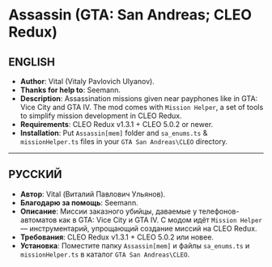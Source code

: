 # Assassin (GTA: San Andreas; CLEO Redux)
## ENGLISH
* **Author**: Vital (Vitaly Pavlovich Ulyanov).
* **Thanks for help to**: Seemann.
* **Description**: Assassination missions given near payphones like in GTA: Vice City and GTA IV. The mod comes with `Mission Helper`, a set of tools to simplify mission development in CLEO Redux.
* **Requirements**: CLEO Redux v1.3.1 + CLEO 5.0.2 or newer.
* **Installation**: Put `Assassin[mem]` folder and `sa_enums.ts` & `missionHelper.ts` files in your `GTA San Andreas\CLEO` directory.

---

## РУССКИЙ
* **Автор**: Vital (Виталий Павлович Ульянов).
* **Благодарю за помощь**: Seemann.
* **Описание**: Миссии заказного убийцы, даваемые у телефонов-автоматов как в GTA: Vice City и GTA IV. С модом идёт `Mission Helper` — инструментарий, упрощающий создание миссий на CLEO Redux.
* **Требования**: CLEO Redux v1.3.1 + CLEO 5.0.2 или новее.
* **Установка**: Поместите папку `Assassin[mem]` и файлы `sa_enums.ts` и `missionHelper.ts` в каталог `GTA San Andreas\CLEO`.